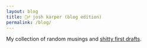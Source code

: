 ```yaml
---
layout: blog
title: 👱‍♂️ josh karper (blog edition)
permalink: /blog/
---
```


My collection of random musings and [shitty first drafts](https://wrd.as.uky.edu/sites/default/files/1-Shitty%20First%20Drafts.pdf).